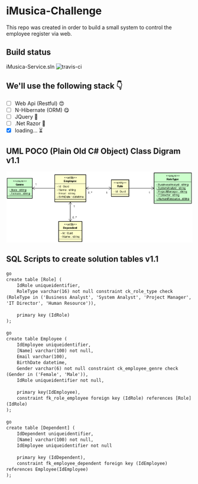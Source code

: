 # iMusica-Challenge

This repo was created in order to build a small system to control the employee register via web.

## Build status

iMusica-Service.sln ![travis-ci](https://travis-ci.org/nmaia/iMusica-Challenge.svg?branch=master)

## We'll use the following stack :point_down:

- [ ] Web Api (Restful) :heart_eyes:
- [ ] N-Hibernate (ORM) :yum:
- [ ] JQuery :eyes:
- [ ] .Net Razor :eyes:
- [x] loading... :hourglass_flowing_sand:

## UML POCO (Plain Old C# Object) Class Digram v1.1

![UML Class Diagram](/Images/ClassDiagram/ClassDiagram_v1.1.png)

## SQL Scripts to create solution tables v1.1

```
go
create table [Role] (
    IdRole uniqueidentifier,
    RoleType varchar(16) not null constraint ck_role_type check (RoleType in ('Business Analyst', 'System Analyst', 'Project Manager', 'IT Director', 'Human Resource')),

    primary key (IdRole)
);

go
create table Employee (
    IdEmployee uniqueidentifier,
    [Name] varchar(100) not null,
    Email varchar(100),
    BirthDate datetime,
    Gender varchar(6) not null constraint ck_employee_genre check (Gender in ('Female', 'Male')),
    IdRole uniqueidentifier not null,

    primary key(IdEmployee),
	constraint fk_role_employee foreign key (IdRole) references [Role](IdRole)
);

go
create table [Dependent] (
    IdDependent uniqueidentifier,
    [Name] varchar(100) not null,
	IdEmployee uniqueidentifier not null

    primary key (IdDependent),
	constraint fk_employee_dependent foreign key (IdEmployee) references Employee(IdEmployee)
);

```
